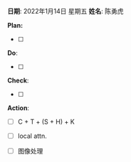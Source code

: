 **日期**: 2022年1月14日 星期五      **姓名**: 陈勇虎 

**Plan:**

- [ ] 

**Do**:

- [ ] 

**Check**:

- [ ] 


**Action**:

- [ ] C + T + (S + H) + K

- [ ] local attn.

- [ ] 图像处理

  

  

